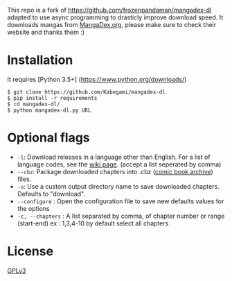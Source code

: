 This repo is a fork of https://github.com/frozenpandaman/mangadex-dl adapted to use async programming to drasticly
improve download speed.
It downloads mangas from [MangaDex.org](https://mangadex.org/), please make sure to check their website 
and thanks them :)

# Installation

It requires [Python 3.5+] (https://www.python.org/downloads/)

```
$ git clone https://github.com/Kabegami/mangadex-dl
$ pip install -r requirements
$ cd mangadex-dl/
$ python mangadex-dl.py URL
```

# Optional flags

* `-l`: Download releases in a language other than English. For a list of language codes, see the [wiki page](https://github.com/frozenpandaman/mangadex-dl/wiki/language-codes). (accept a list seperated by comma)
* `--cbz`: Package downloaded chapters into .cbz ([comic book archive](https://en.wikipedia.org/wiki/Comic_book_archive)) files.
* `-o`: Use a custom output directory name to save downloaded chapters. Defaults to "download".
* `--configure` : Open the configuration file to save new defaults values for the options
* `-c, --chapters` : A list separated by comma, of chapter number or range (start-end) ex : 1,3,4-10 by default select all chapters

# License

[GPLv3](https://www.gnu.org/licenses/gpl-3.0.html)